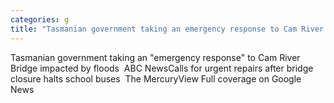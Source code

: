 ```yaml
---
categories: g
title: "Tasmanian government taking an emergency response to Cam River Bridge impacted by floods  ABC News"
---
```

Tasmanian government taking an "emergency response" to Cam River Bridge impacted by floods&nbsp;&nbsp;ABC NewsCalls for urgent repairs after bridge closure halts school buses&nbsp;&nbsp;The MercuryView Full coverage on Google News